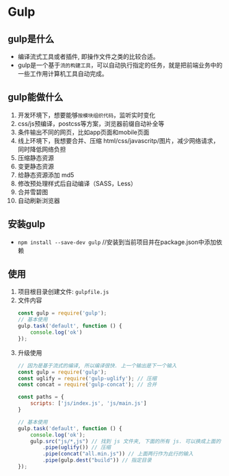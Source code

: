 # Gulp

## gulp是什么
* 编译流式工具或者插件, 即操作文件之类的比较合适。
* gulp是一个基于`流的构建工具`，可以自动执行指定的任务，就是把前端业务中的一些工作用计算机工具自动完成。

## gulp能做什么
1. 开发环境下，想要能够`按模块组织代码`，监听实时变化
2. css/js预编译，postcss等方案，浏览器前缀自动补全等
3. 条件输出不同的网页，比如app页面和mobile页面
4. 线上环境下，我想要合并、压缩 html/css/javascritp/图片，减少网络请求，同时降低网络负担
5. 压缩静态资源
6. 变更静态资源
7. 给静态资源添加 md5
8. 修改预处理样式后自动编译（SASS，Less）
9. 合并雪碧图
10. 自动刷新浏览器


## 安装gulp
* `npm install --save-dev gulp` //安装到当前项目并在package.json中添加依赖


## 使用
1. 项目根目录创建文件: `gulpfile.js`
2. 文件内容
    ```javascript
    const gulp = require('gulp');
    // 基本使用
    gulp.task('default', function () {
        console.log('ok')
    });
    ```
3. 升级使用
    ```javascript
    // 因为是基于流式的编译, 所以编译很快. 上一个输出是下一个输入
    const gulp = require('gulp');
    const uglify = require('gulp-uglify'); // 压缩
    const concat = require('gulp-concat'); // 合并

    const paths = {
        scripts: ['js/index.js', 'js/main.js']
    }
    
    // 基本使用
    gulp.task('default', function () {
        console.log('ok');
        gulp.src("js/*,js") // 找到 js 文件夹, 下面的所有 js. 可以换成上面的 paths
            .pipe(uglify()) // 压缩
            .pipe(concat("all.min.js")) // 上面两行作为此行的输入
            .pipe(gulp.dest("build")) // 指定目录
    });
    ```
